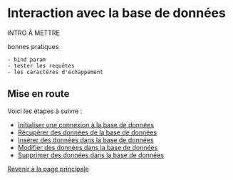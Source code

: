 # Interaction avec la base de données

INTRO À METTRE

bonnes pratiques

    - bind param 
    - tester les requêtes
    - les caractères d'échappement

## Mise en route

Voici les étapes à suivre :

- [Initialiser une connexion à la base de données](initialiser-connexion-bd.md)
- [Récupérer des données de la base de données](recuperer-donnees-bd.md)
- [Insérer des données dans la base de données](inserer-donnees-bd.md)
- [Modifier des données dans la base de données](modifier-donnees-bd.md)
- [Supprimer des données dans la base de données](supprimer-donnees-bd.md)

[Revenir à la page principale](../README.md)
